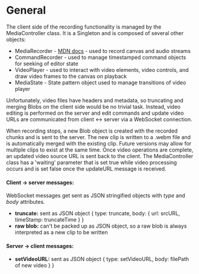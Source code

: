 # General
The client side of the recording functionality is managed by the MediaController class. It is a Singleton and is 
composed of several other objects:

* MediaRecorder - [MDN docs](https://developer.mozilla.org/en-US/docs/Web/API/MediaRecorder) - used to record canvas and audio streams
* CommandRecorder - used to manage timestamped command objects for seeking of editor state
* VideoPlayer - used to interact with video elements, video controls, and draw video frames to the canvas on playback
* MediaState - State pattern object used to manage transitions of video player

Unfortunately, video files have headers and metadata, so truncating and merging Blobs on the client side would be no trivial task.
Instead, video editing is performed on the server and edit commands and update video URLs are communicated from client <-> server
via a WebSocket connection.

When recording stops, a new Blob object is created with the recorded chunks and is sent to the server. The new clip
is written to a .webm file and is automatically merged with the existing clip. Future versions may allow for multiple clips
to exist at the same time. Once video operations are complete, an updated video source URL is sent back to the client. The 
MediaController class has a 'waiting' parameter that is set true while video processing occurs and is set false once
the updateURL message is received.

#### Client -> server messages:
WebSocket messages get sent as JSON stringified objects with _type_ and _body_ attributes.

* __truncate:__ sent as JSON object { type: truncate, body: { url: srcURL, timeStamp: truncateTime } }
* __raw blob:__ can't be packed up as JSON object, so a raw blob is always interpreted as a new clip to be written

#### Server -> client messages:
* __setVideoURL:__ sent as JSON object { type: setVideoURL, body: filePath of new video } }



